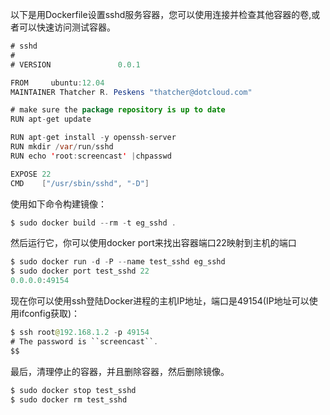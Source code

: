 以下是用Dockerfile设置sshd服务容器，您可以使用连接并检查其他容器的卷,或者可以快速访问测试容器。
```java
# sshd
#
# VERSION               0.0.1

FROM     ubuntu:12.04
MAINTAINER Thatcher R. Peskens "thatcher@dotcloud.com"

# make sure the package repository is up to date
RUN apt-get update

RUN apt-get install -y openssh-server
RUN mkdir /var/run/sshd
RUN echo 'root:screencast' |chpasswd

EXPOSE 22
CMD    ["/usr/sbin/sshd", "-D"]
```
使用如下命令构建镜像：
```java
$ sudo docker build --rm -t eg_sshd .
```
然后运行它，你可以使用docker port来找出容器端口22映射到主机的端口
```java
$ sudo docker run -d -P --name test_sshd eg_sshd
$ sudo docker port test_sshd 22
0.0.0.0:49154
```
现在你可以使用ssh登陆Docker进程的主机IP地址，端口是49154(IP地址可以使用ifconfig获取)：
```java
$ ssh root@192.168.1.2 -p 49154
# The password is ``screencast``.
$$
```
最后，清理停止的容器，并且删除容器，然后删除镜像。
```java
$ sudo docker stop test_sshd
$ sudo docker rm test_sshd
```
